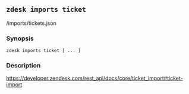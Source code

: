 ## `zdesk imports ticket`

/imports/tickets.json

### Synopsis

    zdesk imports ticket [ ... ]

### Description

https://developer.zendesk.com/rest_api/docs/core/ticket_import#ticket-import

